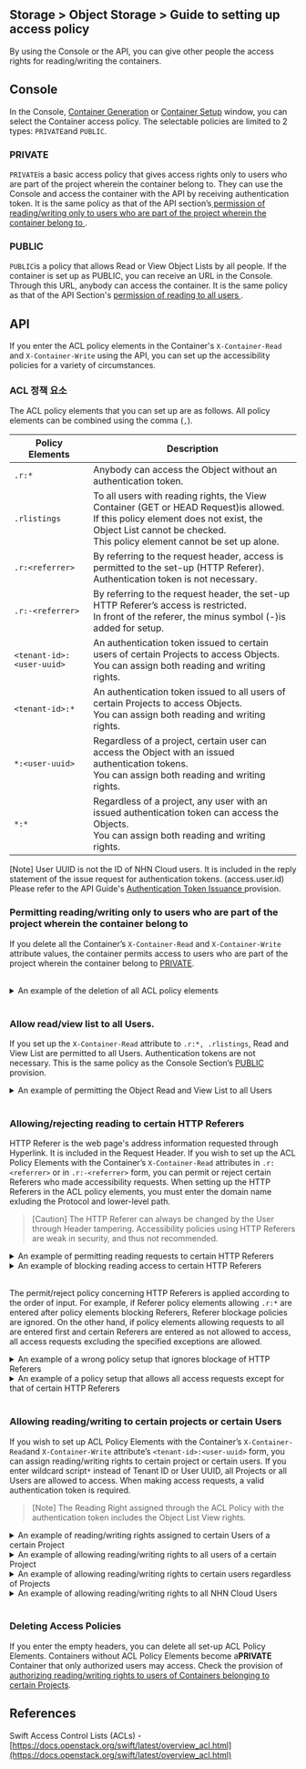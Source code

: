 ## Storage > Object Storage > Guide to setting up access policy

By using the Console or the API, you can give other people the access rights for reading/writing the containers.

## Console
In the Console, [Container Generation](/Storage/Object%20Storage/ko/console-guide/#_2) or [Container Setup](http://localhost:8080/Storage/Object%20Storage/ko/console-guide/#_5) window, you can select the Container access policy. The selectable policies are limited to 2 types: `PRIVATE`and `PUBLIC`.

### PRIVATE
`PRIVATE`is a basic access policy that gives access rights only to users who are part of the project wherein the container belong to. They can use the Console and access the container with the API by receiving authentication token. It is the same policy as that of the API section’s[ permission of reading/writing only to users who are part of the project wherein the container belong to ](/Storage/Object%20Storage/ko/acl-guide/#_2).
<br/>

### PUBLIC
`PUBLIC`is a policy that allows Read or View Object Lists by all people. If the container is set up as PUBLIC, you can receive an URL in the Console. Through this URL, anybody can access the container. It is the same policy as that of the API Section's [permission of reading to all users ](/Storage/Object%20Storage/ko/acl-guide/#_2).
<br/>

## API
If you enter the ACL policy elements in the Container's `X-Container-Read` and `X-Container-Write` using the API, you can set up the accessibility policies for a variety of circumstances.
<br/>

### ACL 정책 요소

The ACL policy elements that you can set up are as follows. All policy elements can be combined using the comma (`,`).

| Policy Elements | Description |
| --- | --- |
| `.r:*` | Anybody can access the Object without an authentication token. |
| `.rlistings` | To all users with reading rights, the View Container (GET or HEAD Request)is allowed. <br/>If this policy element does not exist, the Object List cannot be checked.<br/> This policy element cannot be set up alone. |
| `.r:<referrer>` | By referring to the request header, access is permitted to the set-up (HTTP Referer).<br/>Authentication token is not necessary. |
| `.r:-<referrer>` | By referring to the request header, the set-up HTTP Referer’s access is restricted.<br/>In front of the referer, the minus symbol (-)is added for setup. |
| `<tenant-id>:<user-uuid>` | An authentication token issued to certain users of certain Projects to access Objects.<br/>You can assign both reading and writing rights. |
| `<tenant-id>:*` | An authentication token issued to all users of certain Projects to access Objects.<br/>You can assign both reading and writing rights. |
| `*:<user-uuid>` | Regardless of a project, certain user can access the Object with an issued authentication tokens.<br/>You can assign both reading and writing rights. |
| `*:*` | Regardless of a project, any user with an issued authentication token can access the Objects.<br/>You can assign both reading and writing rights. |

[Note]
User UUID is not the ID of NHN Cloud users. It is included in the reply statement of the issue request for authentication tokens. (access.user.id)
Please refer to the API Guide's [Authentication Token Issuance ](/Storage/Object%20Storage/ko/api-guide/#_2) provision.
<br/>

### Permitting reading/writing only to users who are part of the project wherein the container belong to
If you delete all the Container’s `X-Container-Read` and `X-Container-Write` attribute values, the container permits access to users who are part of the project wherein the container belong to [PRIVATE](/Storage/Object%20Storage/ko/acl-guide/#private).

<br/>

<details>
<summary>An example of the deletion of all ACL policy elements</summary>

```
$ curl -i -X POST \
  -H 'X-Auth-Token: ${token-id}' \
  -H 'X-Container-Read;' \
  -H 'X-Container-Write;' \
  https://api-storage.cloud.toast.com/v1/AUTH_*****/container
```

<blockquote>
<p>[Note]
If you want to send a header without values using curl, you must include in the header name the semi-colon (;).</p>
</blockquote>

If you submit request without a valid authentication token, an error message will appear.

```
$ curl -X GET \
  https://api-storage.cloud.toast.com/v1/AUTH_*****/container
<html><h1>Unauthorized</h1><p>This server could not verify that you are authorized to access the document you requested.</p></html>
```

You can only receive the wanted reply if you have a valid authentication token that is included in the request header.

```
$ curl -X GET \
  -H 'X-Auth-Token: ${token-id}' \
  https://api-storage.cloud.toast.com/v1/AUTH_*****/container
[The list of Object in the container]
```
</details>
<br/>

### Allow read/view list to all Users.
If you set up the `X-Container-Read` attribute to `.r:*, .rlistings`, Read and View List are permitted to all Users. Authentication tokens are not necessary. This is the same policy as the Console Section’s [PUBLIC](/Storage/Object%20Storage/ko/acl-guide/#public) provision.
<br/>

<details>
<summary>An example of permitting the Object Read and View List to all Users</summary>

```
$ curl -i -X POST \
  -H 'X-Auth-Token: ${token-id}' \
  -H 'X-Container-Read: .r:*, .rlistings' \
  https://api-storage.cloud.toast.com/v1/AUTH_*****/container
```

```
$ curl -O -X GET \
  https://api-storage.cloud.toast.com/v1/AUTH_*****/container/object
[Object Download]
$ curl -X GET \
  https://api-storage.cloud.toast.com/v1/AUTH_*****/container
[The list of Object in the container]
```

If only <code>.r:*</code>is set up, you can access the Container's object, but may not view the Object lists.

```
$ curl -i -X POST \
  -H 'X-Auth-Token: ${token-id}' \
  -H 'X-Container-Read: .r:*' \
  https://api-storage.cloud.toast.com/v1/AUTH_*****/container
```

```
$ curl -O -X GET \
  https://api-storage.cloud.toast.com/v1/AUTH_*****/container/object
[Object Download]
$ curl -X GET \
  https://api-storage.cloud.toast.com/v1/AUTH_*****/container
<html><h1>Unauthorized</h1><p>This server could not verify that you are authorized to access the document you requested.</p></html>
```

</details>
<br/>


### Allowing/rejecting reading to certain HTTP Referers
HTTP Referer is the web page's address information requested through Hyperlink. It is included in the Request Header.
If you wish to set up the ACL Policy Elements with the Container’s `X-Container-Read` attributes in `.r:<referrer>` or in `.r:-<referrer>` form, you can permit or reject certain Referers who made accessibility requests. When setting up the HTTP Referers in the ACL policy elements, you must enter the domain name exluding the Protocol and lower-level path.

> [Caution]
> The HTTP Referer can always be changed by the User through Header tampering. Accessibility policies using HTTP Referers are weak in security, and thus not recommended.
<details>
<summary>An example of permitting reading requests to certain HTTP Referers</summary>

```
$ curl -i -X POST \
  -H 'X-Auth-Token: ${token-id}' \
  -H 'X-Container-Read: .r:cloud.nhn.com' \
  https://api-storage.cloud.toast.com/v1/AUTH_*****/container
```

If the API Request Header contains the permitted HTTP Referer’s address, access to Object is allowed.

```
$ curl -O -X GET \
  -H 'Referer: https://cloud.nhn.com' \
  https://api-storage.cloud.toast.com/v1/AUTH_*****/container/object
[Object Download]
$ curl -O -X GET \
  -H 'Referer: https://cloud.nhn.com/some/path' \
  https://api-storage.cloud.toast.com/v1/AUTH_*****/container/object
[Object Download]
```

If the API Request Header does not contain the permitted Referer’s address, or if the Referer’s address does not include the Protocol, access is blocked.

```
$ curl -X GET \
  https://api-storage.cloud.toast.com/v1/AUTH_*****/container/object
<html><h1>Unauthorized</h1><p>This server could not verify that you are authorized to access the document you requested.</p></html>
$ curl -X GET \
  -H 'Referer: https://example.com' \
  https://api-storage.cloud.toast.com/v1/AUTH_*****/container/object
<html><h1>Unauthorized</h1><p>This server could not verify that you are authorized to access the document you requested.</p></html>
$ curl -X GET \
  -H 'Referer: cloud.nhn.com' \
  https://api-storage.cloud.toast.com/v1/AUTH_*****/container/object
<html><h1>Unauthorized</h1><p>This server could not verify that you are authorized to access the document you requested.</p></html>
```

When the domain name starting with <code>.</code>is entered as below, reading is permitted to all Referers’ subdomains in specified domains.

```
$ curl -i -X POST \
  -H 'X-Auth-Token: ${token-id}' \
  -H 'X-Container-Read: .r:.nhn.com' \
  https://api-storage.cloud.toast.com/v1/AUTH_*****/container
```

```
$ curl -O -X GET \
  -H 'Referer: https://cloud.nhn.com' \
  https://api-storage.cloud.toast.com/v1/AUTH_*****/container/object
[Object Download]
$ curl -O -X GET \
  -H 'Referer: https://guide.docs.nhn.com/some/path' \
  https://api-storage.cloud.toast.com/v1/AUTH_*****/container/object
[Object Download]
```

Requests without including subdomains will be blocked.

```
$ curl -X GET \
  -H 'Referer: https://nhn.com' \
  https://api-storage.cloud.toast.com/v1/AUTH_*****/container/object
<html><h1>Unauthorized</h1><p>This server could not verify that you are authorized to access the document you requested.</p></html>
```

If you wish to permit the access requests of all Referers with certain domain names, you must use the comma list and set up as follows.

```
$ curl -i -X POST \
  -H 'X-Auth-Token: ${token-id}' \
  -H 'X-Container-Read: .r:nhn.com, .r:.nhn.com' \
  https://api-storage.cloud.toast.com/v1/AUTH_*****/container
```

```
$ curl -O -X GET \
  -H 'Referer: https://nhn.com' \
  https://api-storage.cloud.toast.com/v1/AUTH_*****/container/object
[Object Download]
$ curl -O -X GET \
  -H 'Referer: https://container.nhn.com/some/path' \
  https://api-storage.cloud.toast.com/v1/AUTH_*****/container/object
[Object Download]
```
</details>

<details>
<summary>An example of blocking reading access to certain HTTP Referers</summary>

```
$ curl -i -X POST \
  -H 'X-Auth-Token: ${token-id}' \
  -H 'X-Container-Read: .r:-cloud.nhn.com' \
  https://api-storage.cloud.toast.com/v1/AUTH_*****/container
```

If a minus symbol is added in front of the HTTP Referer’s domain name, the HTTP Referer's Request is blocked.

```
$ curl -X GET -H 'Referer: https://cloud.nhn.com' \
  https://api-storage.cloud.toast.com/v1/AUTH_*****/container/object
<html><h1>Unauthorized</h1><p>This server could not verify that you are authorized to access the document you requested.</p></html>
```

</details>
<br/>

The permit/reject policy concerning HTTP Referers is applied according to the order of input. For example, if Referer policy elements allowing `.r:*` are entered after policy elements blocking Referers, Referer blockage policies are ignored. On the other hand, if policy elements allowing requests to all are entered first and certain Referers are entered as not allowed to access, all access requests excluding the specified exceptions are allowed.
<br/>

<details>
<summary>An example of a wrong policy setup that ignores blockage of HTTP Referers</summary>

```
$ curl -i -X POST \
  -H 'X-Auth-Token: ${token-id}' \
  -H 'X-Container-Read: .r:-cloud.nhn.com, .r:*' \
  https://api-storage.cloud.toast.com/v1/AUTH_*****/container
```

```
$ curl -O -X GET \
  https://api-storage.cloud.toast.com/v1/AUTH_*****/container/object
[Object Download]
$ curl -O -X GET -H 'Referer: https://cloud.nhn.com' \
  https://api-storage.cloud.toast.com/v1/AUTH_*****/container/object
[Object Download]
```
</details>

<details>
<summary>An example of a policy setup that allows all access requests except for that of certain HTTP Referers</summary>

```
$ curl -i -X POST \
  -H 'X-Auth-Token: ${token-id}' \
  -H 'X-Container-Read: .r:*, .r:-cloud.nhn.com' \
  https://api-storage.cloud.toast.com/v1/AUTH_*****/container
```

```
$ curl -O -X GET \
  https://api-storage.cloud.toast.com/v1/AUTH_*****/container/object
[Object Download]
$ curl -X GET -H 'Referer: https://cloud.nhn.com' \
  https://api-storage.cloud.toast.com/v1/AUTH_*****/container/object
<html><h1>Unauthorized</h1><p>This server could not verify that you are authorized to access the document you requested.</p></html>
```
</details>
<br/>

### Allowing reading/writing to certain projects or certain Users
If you wish to set up ACL Policy Elements with the Container’s `X-Container-Read`and `X-Container-Write` attribute’s `<tenant-id>:<user-uuid>` form, you can assign reading/writing rights to certain project or certain users. If you enter wildcard script`*` instead of Tenant ID or User UUID, all Projects or all Users are allowed to access. When making access requests, a valid authentication token is required.

> [Note]
> The Reading Right assigned through the ACL Policy with the authentication token includes the Object List View rights.
<details>
<summary>An example of reading/writing rights assigned to certain Users of a certain Project</summary>

```
$ curl -i -X POST \
  -H 'X-Auth-Token: ${token-id}' \
  -H 'X-Container-Read: {tenant-id}:{user-uuid}' \
  -H 'X-Container-Write: {tenant-id}:{user-uuid}' \
  https://api-storage.cloud.toast.com/v1/AUTH_*****/container
```

In making access requests to Objects, a valid authentication token received through a Tenant ID and NHN Cloud User’s ID is required.

```
$ curl -X GET \
  -H 'X-Auth-Token: ${token-id}' \
  https://api-storage.cloud.toast.com/v1/AUTH_*****/container
[The list of Object in the container]
$ curl -O -X GET \
  -H 'X-Auth-Token: ${token-id}' \
  https://api-storage.cloud.toast.com/v1/AUTH_*****/container/object
[Object Download]
```
</details>

<details>
<summary>An example of allowing reading/writing rights to all users of a certain Project</summary>

```
$ curl -i -X POST \
  -H 'X-Auth-Token: ${token-id}' \
  -H 'X-Container-Read: {tenant-id}:*' \
  -H 'X-Container-Write: {tenant-id}:*' \
  https://api-storage.cloud.toast.com/v1/AUTH_*****/container
```

In making access requests to Objects, a valid authentication token received through a Tenant ID and an NHN Cloud User's ID issued from a related project is required.
<br/><br/>
</details>

<details>
<summary>An example of allowing reading/writing rights to certain users regardless of Projects</summary>

```
$ curl -i -X POST \
  -H 'X-Auth-Token: ${token-id}' \
  -H 'X-Container-Read: *:{user-uuid}' \
  -H 'X-Container-Write: *:{user-uuid}' \
  https://api-storage.cloud.toast.com/v1/AUTH_*****/container
```

In making an access request to an Object, a valid authentication token issued with a permitted NHN Cloud User's ID is required.
<br/><br/>
</details>

<details>
<summary>An example of allowing reading/writing rights to all NHN Cloud Users</summary>

```
$ curl -i -X POST \
  -H 'X-Auth-Token: ${token-id}' \
  -H 'X-Container-Read: *:*' \
  -H 'X-Container-Write: *:*' \
  https://api-storage.cloud.toast.com/v1/AUTH_*****/container
```

When making an access request to an Object, a valid authentication token is necessary.
</details>
<br/>

### Deleting Access Policies
If you enter the empty headers, you can delete all set-up ACL Policy Elements. Containers without ACL Policy Elements become a**PRIVATE** Container that only authorized users may access. Check the provision of [authorizing reading/writing rights to users of Containers belonging to certain Projects](/Storage/Object%20Storage/ko/acl-guide/#_2).


## References
Swift Access Control Lists (ACLs) - [https://docs.openstack.org/swift/latest/overview_acl.html](https://docs.openstack.org/swift/latest/overview_acl.html)
